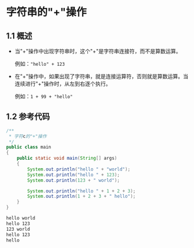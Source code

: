 # 字符串的"+"操作

## 1.1 概述

- 当"+"操作中出现字符串时，这个"+"是字符串连接符，而不是算数运算。

  例如：`"hello" + 123`

- 在"+"操作中，如果出现了字符串，就是连接运算符，否则就是算数运算。当连续进行"+"操作时，从左到右逐个执行。

  例如：`1 + 99 + "hello"`

## 1.2 参考代码

```java
/**
 * 字符c的"+"操作
 */
public class main
{
    public static void main(String[] args)
    {
        System.out.println("hello " + "world");
        System.out.println("hello " + 123);
        System.out.println(123 + " world");

        System.out.println("hello " + 1 + 2 + 3);
        System.out.println(1 + 2 + 3 + " hello");
    }
}
```

```bash
hello world
hello 123
123 world
hello 123
hello
```


